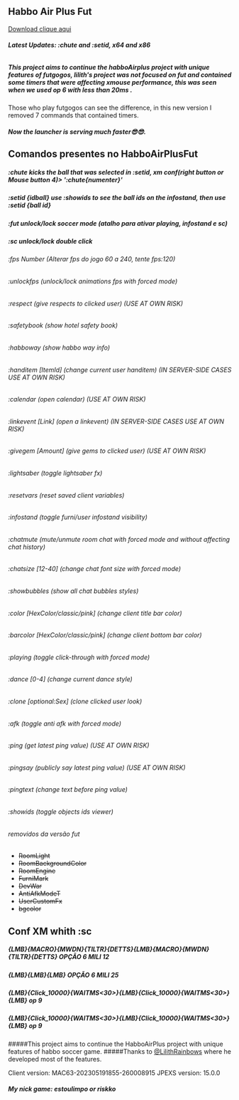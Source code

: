 ## Habbo Air Plus Fut
<a href="https://github.com/rafaelparenza/HabboAirPlusFut/releases/download/habbo/HabboAirPlusFut.zip">Download clique aqui</a>
###### <b>Latest Updates: :chute and :setid, x64 and x86</b>


##### This project aims to continue the habboAirplus project with unique features of futgogos, lilith's project was not focused on fut and contained some timers that were affecting xmouse performance, this was seen when we used op 6 with less than 20ms .
Those who play futgogos can see the difference, in this new version I removed 7 commands that contained timers.
##### Now the launcher is serving much faster😎😎.


## Comandos presentes no HabboAirPlusFut

##### :chute kicks the ball that was selected in :setid, xm conf(right button or Mouse button 4)> ':chute{numenter}'
##### :setid {idball} use :showids to see the ball ids on the infostand, then use :setid {ball id}
##### :fut unlock/lock soccer mode *(atalho para ativar playing, infostand e sc)*
##### :sc unlock/lock double click


###### :fps Number (Alterar fps do jogo 60 a 240, tente fps:120)
###### :unlockfps (unlock/lock animations fps with forced mode)
###### :respect (give respects to clicked user) (USE AT OWN RISK)
###### :safetybook (show hotel safety book)
###### :habboway (show habbo way info)
###### :handitem [ItemId] (change current user handitem) (IN SERVER-SIDE CASES USE AT OWN RISK)
###### :calendar (open calendar) (USE AT OWN RISK)
###### :linkevent [Link] (open a linkevent) (IN SERVER-SIDE CASES USE AT OWN RISK)
###### :givegem [Amount] (give gems to clicked user) (USE AT OWN RISK)
###### :lightsaber (toggle lightsaber fx)
###### :resetvars (reset saved client variables)
###### :infostand (toggle furni/user infostand visibility)
###### :chatmute (mute/unmute room chat with forced mode and without affecting chat history)
###### :chatsize [12-40] (change chat font size with forced mode)
###### :showbubbles (show all chat bubbles styles)
###### :color [HexColor/classic/pink] (change client title bar color)
###### :barcolor [HexColor/classic/pink] (change client bottom bar color)
###### :playing (toggle click-through with forced mode)
###### :dance [0-4] (change current dance style)
###### :clone [optional:Sex] (clone clicked user look)
###### :afk (toggle anti afk with forced mode)
###### :ping (get latest ping value) (USE AT OWN RISK)
###### :pingsay (publicly say latest ping value) (USE AT OWN RISK)
###### :pingtext (change text before ping value)
###### :showids (toggle objects ids viewer)

###### removidos da versão fut
- ~~RoomLight~~
- ~~RoomBackgroundColor~~
- ~~RoomEngine~~
- ~~FurniMark~~
- ~~DevWar~~
- ~~AntiAfkModeT~~
- ~~UserCustomFx~~
- ~~bgcolor~~


## Conf XM whith :sc 
##### {LMB}{MACRO}{MWDN}{TILTR}{DETTS}{LMB}{MACRO}{MWDN}{TILTR}{DETTS} OPÇÃO 6 MILI 12
##### {LMB}{LMB}{LMB} OPÇÃO 6 MILI 25
##### {LMB}{Click_10000}{WAITMS<30>}{LMB}{Click_10000}{WAITMS<30>}{LMB} op 9
##### {LMB}{Click_10000}{WAITMS<30>}{LMB}{Click_10000}{WAITMS<30>}{LMB} op 9






#####This project aims to continue the HabboAirPlus project with unique features of habbo soccer game.
#####Thanks to <a href="https://github.com/LilithRainbows/HabboAirPlus">@LilithRainbows</a> where he developed most of the features.
<p class="has-line-data" data-line-start="7" data-line-end="9">Client version: MAC63-202305191855-260008915
JPEXS version: 15.0.0</p>

##### My nick game: estoulimpo or riskko



